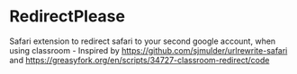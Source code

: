 # RedirectPlease
Safari extension to redirect safari to your second google account, when using classroom - Inspired by https://github.com/sjmulder/urlrewrite-safari and https://greasyfork.org/en/scripts/34727-classroom-redirect/code
